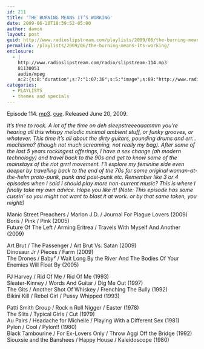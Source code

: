 ```yaml
---
id: 211
title: 'THE BURNING MEANS IT’S WORKING'
date: 2009-06-20T18:39:52-05:00
author: damon
layout: post
guid: http://www.radioslipstream.com/playlists/2009/06/the-burning-means-its-working/
permalink: /playlists/2009/06/the-burning-means-its-working/
enclosure:
  - |
    http://www.radioslipstream.com/radio/slipstream-114.mp3
    81130051
    audio/mpeg
    a:2:{s:8:"duration";s:7:"1:07:36";s:5:"image";s:89:"http://www.radioslipstream.com/wp/wp-content/plugins/podpress//images/vpreview_center.png";}
categories:
  - PLAYLISTS
  - themes and specials
---
```

Episode 114. [mp3](/radio/slipstream-114.mp3). [cue](/radio/slipstream-114.cue). Released June 20, 2009.

_It’s time to rock. A lot of the time on deh sleepstreeeaaammm you’re hearing all this whispy melodic minimal ambient stuff, or funky grooves, or whatever. This time it’s all about the dirty guitars, pounding drums and err… machismo? (though not much screaming, not really my bag). After some of the last 5 years rockingest offerings, I have a sex change (ah modern technology) and travel back to the 90s and get to know some of the mainstays of the riot grrrl movement. I’ll explore my feminine side even deeper by travelling back to the end of the 70s for some original woman-at-the-helm proto-punk, punk and post-punk etc. Remember like 3 or 4 episodes when I said I should play more non-current music? This is where I finally take my own advice. Hope you like it! (Note: This episode has some cussin’ so you might not want to blast it at work. or by that same token, you might!)_

Manic Street Preachers / Marlon J.D. / Journal For Plague Lovers (2009)  
Boris / Pink / Pink (2005)  
Future Of The Left / Arming Eritrea / Travels With Myself And Another (2009)

Art Brut / The Passenger / Art Brut Vs. Satan (2009)  
Dinosaur Jr / Pieces / Farm (2009)  
The Drones / Baby² / Wait Long By the River And The Bodies Of Your Enemies Will Float By (2005)

PJ Harvey / Rid Of Me / Rid Of Me (1993)  
Sleater-Kinney / Words And Guitar / Dig Me Out (1997)  
The Gits / Another Shot Of Whiskey / Frenching The Bully (1992)  
Bikini Kill / Rebel Girl / Pussy Whipped (1993)

Patti Smith Group / Rock n Roll Nigger / Easter (1978)  
The Slits / Typical Girls / Cut (1979)  
Au Pairs / Headache for Michelle / Playing With a Different Sex (1981)  
Pylon / Cool / Pylon!! (1980)  
Black Tambourine / For Ex-Lovers Only / Throw Aggi Off the Bridge (1992)  
Siouxsie and the Banshees / Happy House / Kaleidoscope (1980)
